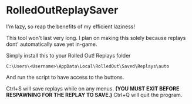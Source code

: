 # RolledOutReplaySaver
I'm lazy, so reap the benefits of my efficient laziness!

This tool won't last very long. I plan on making this solely because replays dont' automatically save yet in-game.

Simply install this to your Rolled Out! Replays folder

`C:\Users\<Username>\AppData\Local\RolledOut\Saved\Replays\auto`

And run the script to have access to the buttons.

Ctrl+S will save replays while on any menus. **(YOU MUST EXIT BEFORE RESPAWNING FOR THE REPLAY TO SAVE.)**
Ctrl+Q will quit the program.
